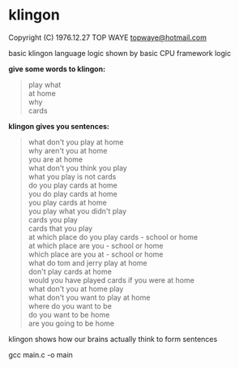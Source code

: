 # klingon
Copyright (C) 1976.12.27 TOP WAYE topwaye@hotmail.com

basic klingon language logic shown by basic CPU framework logic

**give some words to klingon:**

>play what  
at home  
why  
cards  

**klingon gives you sentences:**

>what don't you play at home  
why aren't you at home  
you are at home  
what don't you think you play  
what you play is not cards  
do you play cards at home  
you do play cards at home  
you play cards at home  
you play what you didn't play  
cards you play  
cards that you play  
at which place do you play cards - school or home  
at which place are you - school or home  
which place are you at - school or home  
what do tom and jerry play at home  
don't play cards at home  
would you have played cards if you were at home  
what don't you at home play  
what don't you want to play at home  
where do you want to be  
do you want to be home  
are you going to be home  

klingon shows how our brains actually think to form sentences

gcc main.c -o main
